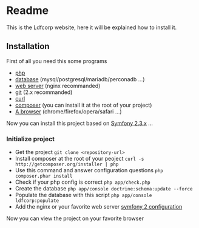 # Readme

This is the Ldfcorp website, here it will be explained how to install it.

## Installation

First of all you need this some programs

* [php](http://www.php.net/)
* [database](https://mariadb.org/) (mysql/postgresql/mariadb/perconadb …)
* [web server](http://nginx.org/) (nginx recommanded)
* [git](http://git-scm.com/) (2.x recommanded)
* [curl](http://curl.haxx.se/)
* [composer](https://getcomposer.org/) (you can install it at the root of your
  project)
* [A browser](http://www.chromium.org/) (chrome/firefox/opera/safari …)

Now you can install this project based on [Symfony 2.3.x](http://symfony.com/) …

### Initialize project

* Get the project
  `git clone <repository-url>`
* Install composer at the root of your peoject
  `curl -s http://getcomposer.org/installer | php`
* Use this command and answer configuration questions
  `php composer.phar install`
* Check if your php config is correct
  `php app/check.php`
* Create the database
  `php app/console doctrine:schema:update --force`
* Populate the database with this script
  `php app/console ldfcorp:populate`
* Add the nginx or your favorite web server 
  [symfony 2 configuration](http://wiki.nginx.org/Symfony)

Now you can view the project on your favorite browser
